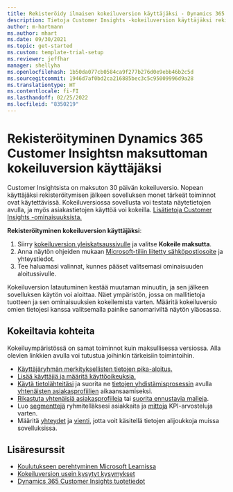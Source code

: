```yaml
---
title: Rekisteröidy ilmaisen kokeiluversion käyttäjäksi - Dynamics 365 Customer Insights
description: Tietoja Customer Insights -kokeiluversion käyttäjäksi rekisteröitymisestä ja sovelluksen käytön aloittamisesta nopeasti. Sovelluksessa voit tutustua muihin oppimisresursseihin.
author: m-hartmann
ms.author: mhart
ms.date: 09/30/2021
ms.topic: get-started
ms.custom: template-trial-setup
ms.reviewer: jeffhar
manager: shellyha
ms.openlocfilehash: 1b50da077cb0584ca9f277b276d0e9ebb46b2c5d
ms.sourcegitcommit: 1946d7af0bd2ca216885bec3c5c95009996d9a28
ms.translationtype: HT
ms.contentlocale: fi-FI
ms.lasthandoff: 02/25/2022
ms.locfileid: "8350219"
---
```

# <a name="sign-up-for-a-free-dynamics-365-customer-insights-trial"></a>Rekisteröityminen Dynamics 365 Customer Insightsn maksuttoman kokeiluversion käyttäjäksi

Customer Insightsista on maksuton 30 päivän kokeiluversio. Nopean käyttäjäksi rekisteröitymisen jälkeen sovelluksen monet tärkeät toiminnot ovat käytettävissä. Kokeiluversiossa sovellusta voi testata näytetietojen avulla, ja myös asiakastietojen käyttöä voi kokeilla. [Lisätietoja Customer Insights -ominaisuuksista.](overview.md)

**Rekisteröityminen kokeiluversion käyttäjäksi**:

1. Siirry [kokeiluversion yleiskatsaussivulle](https://dynamics.microsoft.com/get-started/?appname=customerinsights) ja valitse **Kokeile maksutta**.
1. Anna näytön ohjeiden mukaan [Microsoft-tiliin liitetty sähköpostiosoite](https://support.microsoft.com/windows/what-is-a-microsoft-account-4a7c48e9-ff5a-e9c6-5a5c-1a57d66c3bfa) ja yhteystiedot.
1. Tee haluamasi valinnat, kunnes pääset valitsemasi ominaisuuden aloitussivulle.

Kokeiluversion latautuminen kestää muutaman minuutin, ja sen jälkeen sovelluksen käytön voi aloittaa. Näet ympäristön, jossa on mallitietoja tuotteen ja sen ominaisuuksien kokeilemista varten. Määritä kokeiluversio omien tietojesi kanssa valitsemalla painike sanomariviltä näytön yläosassa.

## <a name="what-to-try"></a>Kokeiltavia kohteita

Kokeiluympäristössä on samat toiminnot kuin maksullisessa versiossa. Alla olevien linkkien avulla voi tutustua joihinkin tärkeisiin toimintoihin.

- [Käyttäjäryhmän merkityksellisten tietojen pika-aloitus.](audience-insights/get-started.md)
- [Lisää käyttäjiä ja määritä käyttöoikeuksia.](audience-insights/permissions.md)
- [Käytä tietolähteitäsi](audience-insights/data-sources.md) ja suorita ne [tietojen yhdistämisprosessin](audience-insights/data-unification.md) avulla [yhtenäisten asiakasprofiilien](audience-insights/customer-profiles.md) aikaansaamiseksi.
- [Rikastuta yhtenäisiä asiakasprofiileja](audience-insights/enrichment-hub.md) tai [suorita ennustavia malleja](audience-insights/predictions-overview.md).
- Luo [segmenttejä](audience-insights/segments.md) ryhmitelläksesi asiakkaita ja [mittoja](audience-insights/measures.md) KPI-arvosteluja varten.
- Määritä [yhteydet](audience-insights/connections.md) ja [vienti](audience-insights/export-destinations.md), jotta voit käsitellä tietojen alijoukkoja muissa sovelluksissa.

## <a name="additional-resources"></a>Lisäresurssit

- [Koulutukseen perehtyminen Microsoft Learnissa](/learn/browse/?filter-products=dynamics-dynamics-cust-insights)
- [Kokeiluversion usein kysytyt kysymykset](trial-faq.md)
- [Dynamics 365 Customer Insights tuotetiedot](https://dynamics.microsoft.com/ai/customer-insights/)
